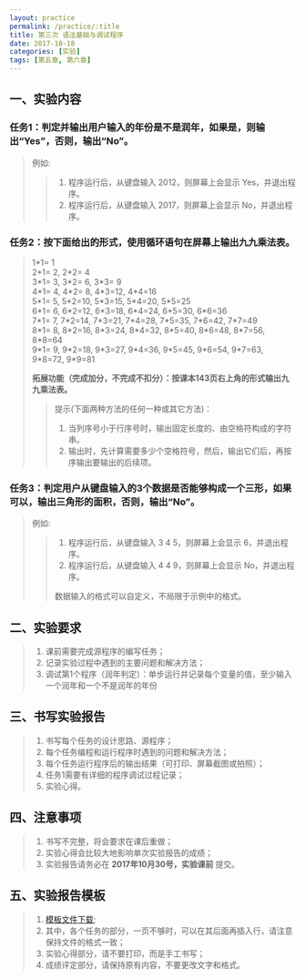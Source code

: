 ```yaml
---
layout: practice
permalink: /practice/:title
title: 第三次 语法基础与调试程序
date: 2017-10-18
categories: [实验]
tags: [第五章, 第六章]
---
```



## 一、实验内容
### 任务1：判定并输出用户输入的年份是不是润年，如果是，则输出“Yes”，否则，输出“No”。  
> 例如:
>>1. 程序运行后，从键盘输入 2012，则屏幕上会显示 Yes，并退出程序。
>>1. 程序运行后，从键盘输入 2017，则屏幕上会显示 No，并退出程序。

### 任务2：按下面给出的形式，使用循环语句在屏幕上输出九九乘法表。
>1\*1= 1    
>2\*1= 2, 2\*2= 4    
>3\*1= 3, 3\*2= 6, 3\*3= 9    
>4\*1= 4, 4\*2= 8, 4\*3=12, 4\*4=16    
>5\*1= 5, 5\*2=10, 5\*3=15, 5\*4=20, 5\*5=25    
>6\*1= 6, 6\*2=12, 6\*3=18, 6\*4=24, 6\*5=30, 6\*6=36    
>7\*1= 7, 7\*2=14, 7\*3=21, 7\*4=28, 7\*5=35, 7\*6=42, 7\*7=49    
>8\*1= 8, 8\*2=16, 8\*3=24, 8\*4=32, 8\*5=40, 8\*6=48, 8\*7=56, 8\*8=64    
>9\*1= 9, 9\*2=18, 9\*3=27, 9\*4=36, 9\*5=45, 9\*6=54, 9\*7=63, 9\*8=72, 9\*9=81
>    
> __拓展功能（完成加分，不完成不扣分）：按课本143页右上角的形式输出九九乘法表。__    
>>提示(下面两种方法的任何一种或其它方法)：    
>> 1. 当列序号小于行序号时，输出固定长度的、由空格符构成的字符串。
>> 1. 输出时，先计算需要多少个空格符号，然后，输出它们后，再按序输出要输出的后续项。

### 任务3：判定用户从键盘输入的3个数据是否能够构成一个三形，如果可以，输出三角形的面积，否则，输出“No”。
> 例如:
>>1. 程序运行后，从键盘输入 3 4 5，则屏幕上会显示 6，并退出程序。
>>1. 程序运行后，从键盘输入 4 4 9，则屏幕上会显示 No，并退出程序。
>>    
>>数据输入的格式可以自定义，不局限于示例中的格式。    


## 二、实验要求
> 1. 课前需要完成源程序的编写任务；
> 1. 记录实验过程中遇到的主要问题和解决方法；       
> 1. 调试第1个程序（润年判定）：单步运行并记录每个变量的值，至少输入一个润年和一个不是润年的年份

## 三、书写实验报告
> 1. 书写每个任务的设计思路、源程序；
> 1. 每个任务编程和运行程序时遇到的问题和解决方法；
> 1. 每个任务运行程序后的输出结果（可打印、屏幕截图或拍照）；
> 1. 任务1需要有详细的程序调试过程记录；
> 1. 实验心得。

## 四、注意事项
> 1. 书写不完整，将会要求在课后重做；
> 1. 实验心得会比较大地影响单次实验报告的成绩；
> 1. 实验报告请务必在 __2017年10月30号，实验课前__ 提交。

## 五、实验报告模板
> 1. [模板文件下载](../assets/files/实验报告模板.docx);
> 1. 其中，各个任务的部分，一页不够时，可以在其后面再插入行，请注意保持文件的格式一致；
> 1. 实验心得部分，请不要打印，而是手工书写；
> 1. 成绩评定部分，请保持原有内容，不要更改文字和格式。
